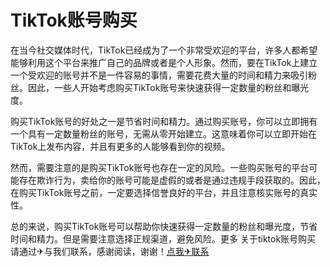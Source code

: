 # TikTok账号购买

在当今社交媒体时代，TikTok已经成为了一个非常受欢迎的平台，许多人都希望能够利用这个平台来推广自己的品牌或者是个人形象。然而，要在TikTok上建立一个受欢迎的账号并不是一件容易的事情，需要花费大量的时间和精力来吸引粉丝。因此，一些人开始考虑购买TikTok账号来快速获得一定数量的粉丝和曝光度。

购买TikTok账号的好处之一是节省时间和精力。通过购买账号，你可以立即拥有一个具有一定数量粉丝的账号，无需从零开始建立。这意味着你可以立即开始在TikTok上发布内容，并且有更多的人能够看到你的视频。

然而，需要注意的是购买TikTok账号也存在一定的风险。一些购买账号的平台可能存在欺诈行为，卖给你的账号可能是虚假的或者是通过违规手段获取的。因此，在购买TikTok账号之前，一定要选择信誉良好的平台，并且注意核实账号的真实性。

总的来说，购买TikTok账号可以帮助你快速获得一定数量的粉丝和曝光度，节省时间和精力。但是需要注意选择正规渠道，避免风险。更多 关于tiktok账号购买 请通过✈与我们联系，感谢阅读，谢谢！[点我✈联系](https://lm.k02.cc)